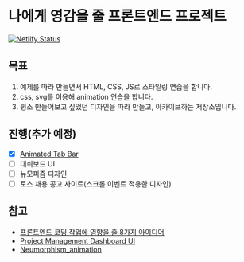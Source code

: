 # 나에게 영감을 줄 프론트엔드 프로젝트
[![Netlify Status](https://api.netlify.com/api/v1/badges/97dbb5fe-0b24-4cde-aeb1-002cda1c1dac/deploy-status)](https://app.netlify.com/sites/getting-inspired/deploys)
## 목표

1. 예제를 따라 만들면서 HTML, CSS, JS로 스타일링 연습을 합니다.
2. css, svg를 이용해 animation 연습을 합니다.
3. 평소 만들어보고 싶었던 디자인을 따라 만들고, 아카이브하는 저장소입니다.

## 진행(추가 예정)

- [x] [Animated Tab Bar](./menu-tab)
- [ ] 대쉬보드 UI
- [ ] 뉴모피즘 디자인
- [ ] 토스 채용 공고 사이트(스크롤 이벤트 적용한 디자인)

## 참고

- [프론트엔드 코딩 작업에 영향을 줄 8가지 아이디어](https://yozm.wishket.com/magazine/detail/806/?fbclid=IwAR22SnsUZ0YrnHJqhvILpcmRmWOQQw1mKgQf8NZNf1pAaS8cSQV0qAiIvwM)
- [Project Management Dashboard UI](https://codepen.io/aybukeceylan/pen/OJRNbZp)
- [Neumorphism_animation](https://codepen.io/ma_suwa/pen/eYdZVML)
